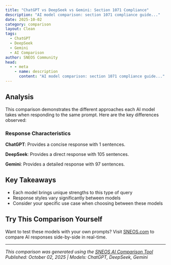 ```yaml
---
title: "ChatGPT vs DeepSeek vs Gemini: Section 1071 Compliance"
description: "AI model comparison: section 1071 compliance guide..."
date: 2025-10-02
category: comparison
layout: Clean
tags:
  - ChatGPT
  - DeepSeek
  - Gemini
  - AI Comparison
author: SNEOS Community
head:
  - - meta
    - name: description
      content: "AI model comparison: section 1071 compliance guide..."
---
```


<ChatComparison
  title="ChatGPT vs DeepSeek vs Gemini: Section 1071 Compliance"
  prompt="section 1071 compliance guide"
  :responses='{
    "ChatGPT": "Error calling OpenAI API.",
    "DeepSeek": "Of course. Here is a comprehensive guide to Section 1071 of the Dodd-Frank Act, designed to help small business lenders understand and prepare for compliance.\n\n---\n\n### **Section 1071 Compliance Guide: A Primer for Lenders**\n\nThis guide breaks down the complex Section 1071 rule into understandable sections, covering what it is, who it affects, what data must be collected, and the steps to achieve compliance.\n\n#### **Executive Summary**\n\n**Section 1071** is a federal rule that requires financial institutions to collect and report data about credit applications from small businesses, including women-owned and minority-owned businesses. The goal is to facilitate enforcement of fair lending laws and identify business and community development needs.\n\n**Key Takeaway:** If you originate credit to small businesses, you are likely subject to this rule and will need to systematically collect and report demographic and application data to the Consumer Financial Protection Bureau (CFPB).\n\n---\n\n### **1. What is Section 1071?**\n\n*   **Origin:** Enacted as part of the Dodd-Frank Wall Street Reform and Consumer Protection Act of 2010.\n*   **Authority:** Implemented and enforced by the **Consumer Financial Protection Bureau (CFPB)**.\n*   **Core Purpose:** To increase transparency in small business lending by providing regulators and the public with data to:\n    *   Identify potential discriminatory lending patterns.\n    *   Help identify business and community development needs and opportunities.\n    *   Enable fair lending enforcement.\n\nIt is often considered the small business equivalent of the Home Mortgage Disclosure Act (HMDA) for residential mortgages.\n\n### **2. Who Must Comply? (Covered Financial Institutions)**\n\nThe rule applies to a broad range of \u0022financial institutions.\u0022 You are covered if, in each of the two preceding calendar years, you originated at least **100 \u0022covered credit transactions\u0022 for small businesses.**\n\n*   **\u0022Financial Institution\u0022:** Includes banks, credit unions, online lenders, platform lenders, community development financial institutions (CDFIs), and other non-bank lenders.\n*   **\u0022Covered Credit Transaction\u0022:** This is broadly defined and includes:\n    *   Business loans\n    *   Lines of credit\n    *   Credit cards\n    *   Merchant cash advances\n    *   **Important:** The rule now explicitly includes **purchase money loans** (like vehicle loans for business use) and **credit secured by real estate** used for business purposes, which were previously debated.\n*   **\u0022Small Business\u0022:** A business with $5 million or less in gross annual revenue in its last fiscal year. This definition is based *solely* on revenue, not number of employees.\n\n**Practical Implication:** Most lenders who actively serve the small business market will meet the 100-loan threshold and be required to comply.\n\n### **3. Key Compliance Dates: The Staggered Timeline**\n\nCompliance is not required all at once. The CFPB has established a tiered compliance date structure based on the volume of your small business lending.\n\n*   **October 1, 2024:** The CFPB has **extended the deadline for compliance**. The first data collection period now begins on **October 1, 2024**.\n*   **Reporting Deadlines:** Data collected during a calendar year must be submitted to the CFPB by **June 1 of the following year**.\n\nHowever, when you must *start* collecting data depends on your lending volume:\n\n| Your Annual Volume of Covered Small Biz Loans | You Must Start Collecting Data On... | First Reporting Deadline (for full year\u0027s data) |\n| :------------------------------------------------- | :------------------------------------------------ | :------------------------------------------------- |\n| **2,500\u002B** loans                                   | **October 1, 2024**                               | June 1, 2026 (for data from Oct 1, 2024 - Dec 31, 2025) |\n| **500 - 2,499** loans                              | **April 1, 2025**                                 | June 1, 2026                                       |\n| **100 - 499** loans                                | **January 1, 2026**                               | June 1, 2026                                       |\n\n\u003E **Action Item:** Determine your annual volume now to know your exact compliance date.\n\n---\n\n### **4. What Data Must You Collect and Report? (The Core Requirements)**\n\nYou must collect data at the **application level**. The CFPB groups the required data points into 13 categories. Below are the most critical ones for lenders to understand.\n\n| Category | Key Data Points | Notes \u0026 Challenges |\n| :--- | :--- | :--- |\n| **1. Application Info** | Application Date, Application ID, Application Method, Amount Applied For, Action Taken (Approved, Denied, etc.), Action Date. | Standard loan application data. |\n| **2. Loan Pricing** | Credit Purpose, Amount Approved or Originated, **Interest Rate**, Total Fees, Prepayment Penalty. | **Major Change:** Reporting pricing data (like interest rate) is a significant new requirement that will be publicly visible. |\n| **3. Census Tract** | Address of the business\u0027s main office. | Used to geocode the business location to a census tract. |\n| **4. Business Demographics** | Gross Annual Revenue, Number of Workers, Time in Business, NAICS Code. | The \u0022small business\u0022 definition hinges on the revenue data. |\n| **5. Applicant Demographics (CRITICAL)** | **Ethnicity, Race, and Sex of the business\u0027s Principal Owners.** | This is the most sensitive and operationally challenging part. You must **ask** for this information but the applicant can decline to provide it. |\n| **6. Lender Details** | Unique Lender Identifier, Lender\u0027s NAICS Code. | Your institution\u0027s identifying information. |\n\n**How to Collect Demographic Data:**\nThe rule is strict about *how* you ask for ethnicity, race, and sex information.\n1.  You must use the **CFPB\u0027s standardized data collection form** (or a compliant alternative).\n2.  You must ask the applicant to self-identify.\n3.  You **cannot** rely on visual observation or surnames.\n4.  You must provide the applicant with the CFPB\u0027s \u0022Notice for Optional Data Collection\u0022 which explains why the data is being collected and that providing it is optional.\n\n### **5. Step-by-Step Compliance Action Plan**\n\nStart preparing now. Here is a practical plan for lenders:\n\n**Step 1: Assemble Your Team**\nThis is not just a lending or compliance issue. Involve:\n*   **Compliance \u0026 Legal**\n*   **Lending/Operations**\n*   **IT/Software Development**\n*   **Marketing/Customer Communication**\n\n**Step 2: Conduct a Gap Analysis**\n*   **Systems:** Can your current Loan Origination System (LOS) or CRM collect, store, and report all the new data points, especially the demographic information?\n*   **Process:** How will you integrate the data collection form into your application process (online, in-branch, via phone)?\n*   **Policy:** Do you have a policy for handling situations where applicants decline to provide demographic data?\n\n**Step 3: Develop a Data Collection \u0026 Process Strategy**\n*   **Form Integration:** Decide how you will present the CFPB-mandated form. Will it be part of the main application, a pop-up, or a separate step?\n*   **Staff Training:** Train all customer-facing staff (loan officers, branch staff) on the new requirements. They must understand *why* they are asking for this sensitive data and how to respond to applicant questions or concerns.\n*   **Technology Solution:** Work with your IT team or software vendor to modify your systems. Many LOS providers are offering 1071 compliance modules.\n\n**Step 4: Update Policies and Procedures**\n*   Document your new 1071 procedures.\n*   Develop scripts for staff to use when explaining the data collection to applicants.\n*   Ensure your data privacy and security protocols are robust.\n\n**Step 5: Test and Implement**\n*   **Pilot Program:** Run a pilot program with a small group of loan officers or a specific product line before the full rollout.\n*   **Go-Live:** Implement the new process across all channels by your compliance date.\n\n**Step 6: Prepare for Reporting**\n*   Ensure your systems can aggregate the data and format it according to the CFPB\u0027s reporting requirements.\n*   Designate who will be responsible for the annual submission to the CFPB.\n\n### **6. Common Challenges and Pitfalls**\n\n*   **Borrower Pushback:** Some small business owners may be hesitant to provide demographic data. Clear, transparent communication is key.\n*   **Systems Integration:** This is the biggest technical hurdle. Legacy systems may struggle with the new fields and reporting format.\n*   **Data Integrity:** Inaccurate or inconsistent data collection will lead to faulty reporting and potential regulatory scrutiny.\n*   **Broader Definition of \u0022Covered Credit\u0022:** Lenders who previously thought they were exempt (e.g., those specializing in commercial real estate or vehicle loans) may now be covered.\n\n### **7. Resources and Next Steps**\n\n*   **Primary Source:** [CFPB\u0027s Final Rule on Section 1071](https://www.consumerfinance.gov/rules-policy/final-rules/small-business-lending-under-ecoa/)\n*   **CFPB Small Business Lending Rule Page:** [CFPB 1071 Resource Page](https://www.consumerfinance.gov/data-research/small-business-lending/data-collection-under-section-1071/) - Check here for the official data collection form, guide, and updates.\n*   **Industry Associations:** Consult with your relevant banking or lending associations (e.g., ABA, ICBA, NCRC) for industry-specific guidance and webinars.\n\n**Disclaimer:** This guide is for informational purposes only and does not constitute legal advice. The",
    "Gemini": "Okay, let\u0027s break down Section 1071 compliance. This is a significant regulation for financial institutions that engage in small business lending. Here\u0027s a comprehensive guide to help you navigate it:\n\n**What is Section 1071?**\n\nSection 1071 of the Dodd-Frank Wall Street Reform and Consumer Protection Act requires financial institutions to collect and report data on their small business lending activities. The goal is to promote fair lending and identify potential discrimination in lending practices.\n\n**Who is Covered?**\n\n*   **Financial Institutions:** This includes banks, credit unions, savings associations, community development financial institutions (CDFIs), and nonbank financial institutions that originate small business loans.\n*   **Small Businesses:** For the purpose of 1071, a \u0022small business\u0022 is defined as one with **$5 million or less in gross annual revenue** for its preceding fiscal year.  This is a critical threshold to determine whether the loan is reportable.\n\n**Key Requirements:**\n\n1.  **Data Collection:** The core of Section 1071 is the collection of specific data points for each covered loan application. This is the most time-consuming and complex part of compliance.\n\n    *   **Mandatory Data Points:**\n        *   **Applicant Demographics:**\n            *   Minority-owned, Women-owned, Veteran-owned status (and whether the applicant declined to provide)\n            *   Principal owners\u0027 ethnicity and race (using disaggregated categories - see official CFPB guidance)\n            *   Principal owners\u0027 sex\n        *   **Credit Information:**\n            *   Credit score (or scores if multiple were used)\n            *   Credit scoring model(s) used\n        *   **Application Information:**\n            *   Application date\n            *   Application method (e.g., online, in-person)\n            *   Amount applied for\n            *   Type of credit applied for (e.g., line of credit, term loan)\n            *   Loan purpose categories (as defined by the CFPB)\n        *   **Loan Decision Information:**\n            *   Action taken (e.g., approved, denied, withdrawn)\n            *   Date of action taken\n            *   Reason(s) for denial (if applicable)\n            *   Loan amount approved (if applicable)\n            *   Pricing information (e.g., interest rate, fees)\n            *   Loan term\n        *   **Geographic Information:**\n            *   Census tract of the applicant\u0027s principal place of business\n        *   **Other Information:**\n            *   Number of full-time equivalent employees\n            *   Gross annual revenue of the applicant\n            *   NAICS code of the applicant\u0027s business\n            *   Whether the credit is primarily for agricultural purposes.\n\n    *   **Privacy Considerations:**  Institutions must have procedures to protect the privacy of applicants, especially regarding demographic data. This typically involves using a firewall between the loan officer and the demographic information collected. This ensures that loan decisions are not based on prohibited characteristics.  The CFPB has specific guidance on firewall implementation.\n\n2.  **Data Reporting:** The collected data must be submitted to the CFPB annually, in a prescribed format (likely through an online portal).\n\n3.  **Data Security and Accuracy:**  Financial institutions are responsible for ensuring the security and accuracy of the data they collect and report. This involves implementing robust data governance policies and procedures.\n\n4.  **Record Retention:**  Maintain records of all data collected and reported for at least three years.\n\n5.  **Policies and Procedures:** Implement comprehensive written policies and procedures to ensure compliance with all aspects of Section 1071.\n\n6.  **Training:**  Provide thorough training to all relevant staff members (loan officers, compliance personnel, IT staff) on Section 1071 requirements.\n\n**Key Steps to Compliance:**\n\n1.  **Gap Analysis:**\n    *   Assess your current data collection practices.  What data do you currently collect related to small business loans?\n    *   Identify the gaps between your current practices and the Section 1071 requirements.  This is crucial for determining what needs to be changed.\n\n2.  **System and Process Design:**\n    *   Determine how you will collect the required data.  Will you modify your existing loan origination system (LOS)?  Will you use a separate data collection tool?  Consider vendor solutions designed for 1071 compliance.\n    *   Design your internal processes for data collection, validation, and reporting.  Document these processes clearly.\n    *   Establish procedures for safeguarding applicant privacy, including firewalls, data encryption, and access controls.\n\n3.  **Technology Implementation:**\n    *   Implement the necessary technology to support data collection and reporting.  This might involve upgrading your LOS, implementing a new software solution, or developing custom tools.\n    *   Ensure your systems can generate the required data in the CFPB\u0027s specified format.\n\n4.  **Policy and Procedure Development:**\n    *   Develop written policies and procedures covering all aspects of Section 1071 compliance.  These should address data collection, privacy, security, accuracy, reporting, and record retention.\n\n5.  **Training:**\n    *   Develop and deliver comprehensive training to all relevant staff members.  Training should cover the requirements of Section 1071, the institution\u0027s policies and procedures, and the use of the data collection systems.\n\n6.  **Testing and Validation:**\n    *   Thoroughly test your systems and processes to ensure they are working correctly.  Validate the accuracy of the data being collected and reported.\n    *   Conduct periodic audits to identify and correct any deficiencies.\n\n7.  **Ongoing Monitoring:**\n    *   Continuously monitor your compliance program to ensure it remains effective.\n    *   Stay up-to-date on any changes to the Section 1071 regulations or guidance.\n\n**Common Challenges:**\n\n*   **Data Collection Complexity:** Gathering all the required data points can be challenging, especially for institutions that haven\u0027t previously collected this information.\n*   **Privacy Concerns:**  Protecting applicant privacy, particularly regarding demographic data, requires careful planning and implementation.\n*   **System Integration:** Integrating new data collection requirements into existing loan origination systems can be complex and costly.\n*   **Training Staff:**  Ensuring that all relevant staff members are properly trained on Section 1071 requirements can be a significant undertaking.\n*   **Data Accuracy:**  Maintaining the accuracy of the data being collected is critical for compliance.\n*   **Understanding the Nuances of the Rule:**  The CFPB\u0027s rule is lengthy and complex, with many specific requirements and exceptions.\n\n**Resources:**\n\n*   **CFPB (Consumer Financial Protection Bureau):**  The primary source for information on Section 1071.  The CFPB website has the official rule, guidance, FAQs, and other resources.  *Start here.*  Look for the official \u0022Small Business Lending Rule Resources.\u0022\n*   **Small Business Administration (SBA):**  The SBA provides resources for small businesses, which can be helpful in understanding the impact of Section 1071.\n*   **Industry Associations:**  Banking and credit union trade associations often provide compliance resources and training for their members.\n*   **Legal Counsel:**  Consult with legal counsel experienced in financial regulatory compliance to ensure your institution is meeting all of its obligations.\n*   **Compliance Consultants:**  Consider engaging a compliance consultant to assist with implementing your Section 1071 compliance program.\n*   **Vendor Solutions:**  Many vendors offer software and services to help financial institutions comply with Section 1071.  Research and compare different vendor solutions to find one that meets your needs.\n\n**Key Considerations for Choosing a Vendor Solution:**\n\n*   **Integration with your existing LOS:**  A seamless integration will streamline data collection and reduce manual effort.\n*   **Data security and privacy features:**  Ensure the vendor has robust security measures in place to protect applicant data.\n*   **Reporting capabilities:**  The vendor should be able to generate the required reports in the CFPB\u0027s specified format.\n*   **Cost:**  Compare the costs of different vendor solutions, including implementation fees, ongoing maintenance fees, and per-loan charges.\n*   **Vendor reputation and experience:**  Choose a vendor with a proven track record of helping financial institutions comply with regulatory requirements.\n*   **Scalability:**  The solution should be able to scale to meet your institution\u0027s growing needs.\n*   **Training and support:**  The vendor should provide adequate training and support to help you use the system effectively.\n\n**Timeline Considerations:**\n\n*   **Implementation Timeline:**  Developing and implementing a Section 1071 compliance program will take time.  Start planning early to ensure you are ready when the reporting requirements take effect.\n*   **Stay Updated:** The CFPB has continued to extend the date to begin collecting data. *As of October 2024, the effective date for mandatory data collection depends on the financial institution\u0027s loan volume, with a tiered approach.* Check the most recent CFPB announcements for the latest deadlines applicable to your institution.\n\n**In summary, Section 1071 is a complex regulation, but with careful planning, implementation, and ongoing monitoring, financial institutions can achieve compliance and contribute to fairer lending practices.** Remember to consult the official CFPB resources for the most up-to-date information and guidance. Good luck!\n"
  }'
  published-date="13:29"
/>

## Analysis

This comparison demonstrates the different approaches each AI model takes when responding to the same prompt. Here are the key differences observed:

### Response Characteristics

**ChatGPT**: Provides a concise response with 1 sentences. 

**DeepSeek**: Provides a direct response with 105 sentences. 

**Gemini**: Provides a detailed response with 97 sentences. 

## Key Takeaways

- Each model brings unique strengths to this type of query
- Response styles vary significantly between models
- Consider your specific use case when choosing between these models

## Try This Comparison Yourself

Want to test these models with your own prompts? Visit [SNEOS.com](https://sneos.com) to compare AI responses side-by-side in real-time.

---

*This comparison was generated using the [SNEOS AI Comparison Tool](https://sneos.com)*
*Published: October 02, 2025 | Models: ChatGPT, DeepSeek, Gemini*
